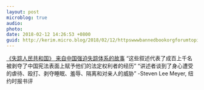 ```yaml
---
layout: post
microblog: true
audio: 
photo: 
date: 2018-02-12 14:26:53 +0800
guid: http://kerim.micro.blog/2018/02/12/httpswwwbannedbookorgforumtopichtml-steven-lee.html
---
```

[《失踪人民共和国》 来自中国强迫失踪体系的故事](https://www.bannedbook.org/forum2/topic6186.html) “这些叙述代表了成百上千名被剥夺了中国宪法表面上赋予他们的法定权利者的经历” “讲述者谈到了身心遭受的虐待、殴打、剥夺睡眠、羞辱、隔离和对亲人的威胁” -Steven Lee Meyer, 纽约时报书评 
